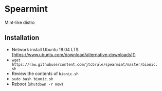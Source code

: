 # Spearmint

Mint-like distro

## Installation

- Network install Ubuntu 18.04 LTS [https://www.ubuntu.com/download/alternative-downloads]()
- `wget https://raw.githubusercontent.com/jtcbrule/spearmint/master/bionic.sh`
- Review the contents of `bionic.sh`
- `sudo bash bionic.sh`
- Reboot (`shutdown -r now`)

